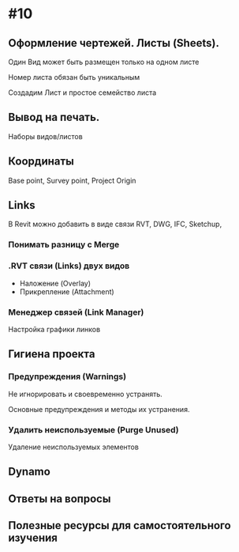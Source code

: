# \#10

## Оформление чертежей. Листы \(Sheets\).

Один Вид может быть размещен только на одном листе

Номер листа обязан быть уникальным

Создадим Лист и простое семейство листа

## Вывод на печать.

Наборы видов/листов

## Координаты

Base point, Survey point, Project Origin

## Links

В Revit можно добавить в виде связи RVT, DWG, IFC, Sketchup,

### Понимать разницу с Merge

### .RVT связи \(Links\) двух видов

* Наложение \(Overlay\)
* Прикрепление \(Attachment\)

### Менеджер связей \(Link Manager\)

Настройка графики линков

## Гигиена проекта

### Предупреждения \(Warnings\)

Не игнорировать и своевременно устранять.

Основные предупреждения и методы их устранения.

### Удалить неиспользуемые \(Purge Unused\)

Удаление неиспользуемых элементов

## **Dynamo**

## Ответы на вопросы

## Полезные ресурсы для самостоятельного изучения

